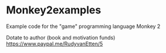# Monkey2examples
Example code for the "game" programming language Monkey 2

Dotate to author (book and motivation funds)
https://www.paypal.me/RudyvanEtten/5
